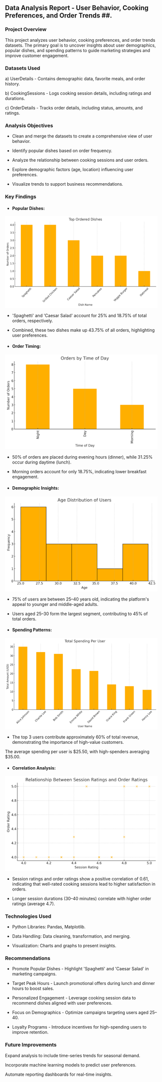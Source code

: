 ## Data Analysis Report - User Behavior, Cooking Preferences, and Order Trends ##.

### Project Overview ###

This project analyzes user behavior, cooking preferences, and order trends datasets. The primary goal is to uncover insights about user demographics, popular dishes, and spending patterns to guide marketing strategies and improve customer engagement.

### Datasets Used ###

a) UserDetails - Contains demographic data, favorite meals, and order history.

b) CookingSessions - Logs cooking session details, including ratings and durations.

c) OrderDetails - Tracks order details, including status, amounts, and ratings.

### Analysis Objectives ###

- Clean and merge the datasets to create a comprehensive view of user behavior.

- Identify popular dishes based on order frequency.

- Analyze the relationship between cooking sessions and user orders.

- Explore demographic factors (age, location) influencing user preferences.

- Visualize trends to support business recommendations.

### Key Findings ###

- #### Popular Dishes:
![alt text](https://github.com/Subham1702/Data-Analytics-Upliance-AI-/blob/main/Popular%20dishes.png)
   - 'Spaghetti' and 'Caesar Salad' account for 25% and 18.75% of total orders, respectively.

   - Combined, these two dishes make up 43.75% of all orders, highlighting user preferences.

- #### Order Timing:
![alt text](https://github.com/Subham1702/Data-Analytics-Upliance-AI-/blob/main/Order%20Timing.png)
   - 50% of orders are placed during evening hours (dinner), while 31.25% occur during daytime (lunch).

   - Morning orders account for only 18.75%, indicating lower breakfast engagement.

- #### Demographic Insights:
![alt text](https://github.com/Subham1702/Data-Analytics-Upliance-AI-/blob/main/Demography%20(Age).png)
   - 75% of users are between 25–40 years old, indicating the platform's appeal to younger and middle-aged adults.

   - Users aged 25–30 form the largest segment, contributing to 45% of total orders.

- #### Spending Patterns:
![alt text](https://github.com/Subham1702/Data-Analytics-Upliance-AI-/blob/main/Spending.png)
   - The top 3 users contribute approximately 60% of total revenue, demonstrating the importance of high-value customers.

   The average spending per user is $25.50, with high-spenders averaging $35.00.

- #### Correlation Analysis:
![alt text](https://github.com/Subham1702/Data-Analytics-Upliance-AI-/blob/main/Correlation.png)
   - Session ratings and order ratings show a positive correlation of 0.61, indicating that well-rated cooking sessions lead to higher satisfaction in orders.

   - Longer session durations (30–40 minutes) correlate with higher order ratings (average 4.7).

### Technologies Used ###

- Python Libraries: Pandas, Matplotlib.

- Data Handling: Data cleaning, transformation, and merging.

- Visualization: Charts and graphs to present insights.

### Recommendations ###

- Promote Popular Dishes - Highlight 'Spaghetti' and 'Caesar Salad' in marketing campaigns.

- Target Peak Hours - Launch promotional offers during lunch and dinner hours to boost sales.

- Personalized Engagement - Leverage cooking session data to recommend dishes aligned with user preferences.

- Focus on Demographics - Optimize campaigns targeting users aged 25–40.

- Loyalty Programs - Introduce incentives for high-spending users to improve retention.

### Future Improvements ###

Expand analysis to include time-series trends for seasonal demand.

Incorporate machine learning models to predict user preferences.

Automate reporting dashboards for real-time insights.


